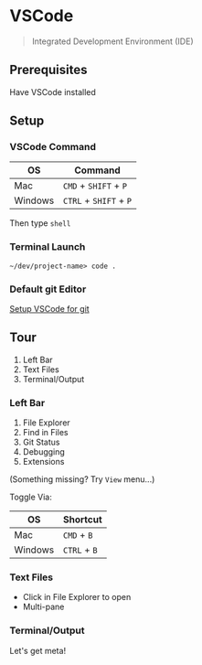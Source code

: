 VSCode
===

> Integrated Development Environment (IDE)

## Prerequisites

Have VSCode installed

## Setup

### VSCode Command

OS|Command
---|---
Mac | `CMD` + `SHIFT` + `P`
Windows|`CTRL` + `SHIFT` + `P`

Then type `shell`

### Terminal Launch

```
~/dev/project-name> code .
```

### Default git Editor

[Setup VSCode for git](https://code.visualstudio.com/docs/editor/versioncontrol#_vs-code-as-git-editor)

## Tour

1. Left Bar
2. Text Files
3. Terminal/Output

### Left Bar

1. File Explorer
1. Find in Files
1. Git Status
1. Debugging
1. Extensions

(Something missing? Try `View` menu...)

Toggle Via:

OS|Shortcut
---|---
Mac | `CMD` + `B`
Windows|`CTRL` + `B`

### Text Files

* Click in File Explorer to open
* Multi-pane

### Terminal/Output

Let's get meta!
